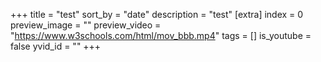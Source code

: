 +++
title = "test"
sort_by = "date"
description = "test"
[extra]
index = 0
preview_image = ""
preview_video = "https://www.w3schools.com/html/mov_bbb.mp4"
tags = []
is_youtube = false
yvid_id = ""
+++